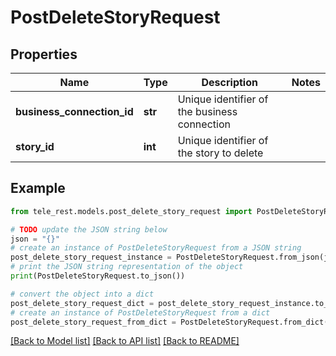 # PostDeleteStoryRequest


## Properties

Name | Type | Description | Notes
------------ | ------------- | ------------- | -------------
**business_connection_id** | **str** | Unique identifier of the business connection | 
**story_id** | **int** | Unique identifier of the story to delete | 

## Example

```python
from tele_rest.models.post_delete_story_request import PostDeleteStoryRequest

# TODO update the JSON string below
json = "{}"
# create an instance of PostDeleteStoryRequest from a JSON string
post_delete_story_request_instance = PostDeleteStoryRequest.from_json(json)
# print the JSON string representation of the object
print(PostDeleteStoryRequest.to_json())

# convert the object into a dict
post_delete_story_request_dict = post_delete_story_request_instance.to_dict()
# create an instance of PostDeleteStoryRequest from a dict
post_delete_story_request_from_dict = PostDeleteStoryRequest.from_dict(post_delete_story_request_dict)
```
[[Back to Model list]](../README.md#documentation-for-models) [[Back to API list]](../README.md#documentation-for-api-endpoints) [[Back to README]](../README.md)


